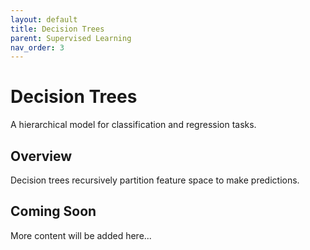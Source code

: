```yaml
---
layout: default
title: Decision Trees
parent: Supervised Learning
nav_order: 3
---
```


# Decision Trees

A hierarchical model for classification and regression tasks.

## Overview

Decision trees recursively partition feature space to make predictions.

## Coming Soon

More content will be added here...
